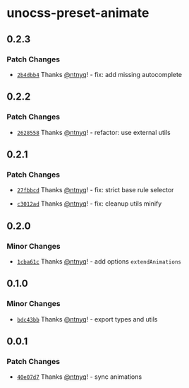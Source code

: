 # unocss-preset-animate

## 0.2.3

### Patch Changes

- [`2b4dbb4`](https://github.com/ntnyq/unocss-preset/commit/2b4dbb4310fa3d4bdf93b439f59f4f04a6f09f6e) Thanks [@ntnyq](https://github.com/ntnyq)! - fix: add missing autocomplete

## 0.2.2

### Patch Changes

- [`2628558`](https://github.com/ntnyq/unocss-preset/commit/26285582d9ff20766a7bce553aa249b0d1726635) Thanks [@ntnyq](https://github.com/ntnyq)! - refactor: use external utils

## 0.2.1

### Patch Changes

- [`27fbbcd`](https://github.com/ntnyq/unocss-preset/commit/27fbbcd637f38b7780590839b77f498db13fd599) Thanks [@ntnyq](https://github.com/ntnyq)! - fix: strict base rule selector

- [`c3012ad`](https://github.com/ntnyq/unocss-preset/commit/c3012add4f9980d83e8c89c1381f8106e95bd4ff) Thanks [@ntnyq](https://github.com/ntnyq)! - fix: cleanup utils minify

## 0.2.0

### Minor Changes

- [`1cba61c`](https://github.com/ntnyq/unocss-preset/commit/1cba61cca5085ee5a5ba5f7ae74c791bd3c2e9a0) Thanks [@ntnyq](https://github.com/ntnyq)! - add options `extendAnimations`

## 0.1.0

### Minor Changes

- [`bdc43bb`](https://github.com/ntnyq/unocss-preset/commit/bdc43bb80bf18d6b892368277af399ed3ecbd7f6) Thanks [@ntnyq](https://github.com/ntnyq)! - export types and utils

## 0.0.1

### Patch Changes

- [`40e07d7`](https://github.com/ntnyq/unocss-preset/commit/40e07d7d4740a278bb6b3022e146e58d84eef617) Thanks [@ntnyq](https://github.com/ntnyq)! - sync animations
